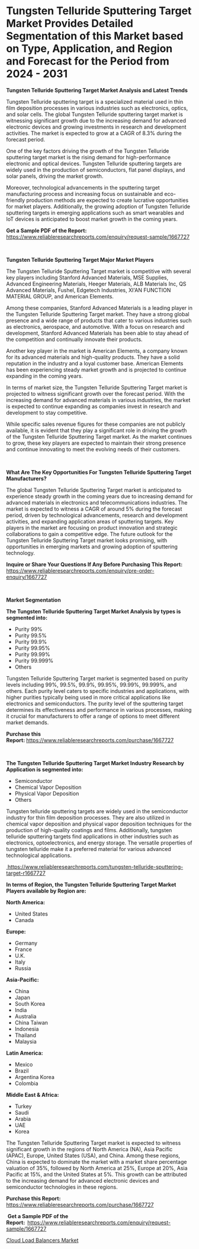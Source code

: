 <p><h1>Tungsten Telluride Sputtering Target Market Provides Detailed Segmentation of this Market based on Type, Application, and Region and Forecast for the Period from 2024 - 2031</h1></p><p><strong>Tungsten Telluride Sputtering Target Market Analysis and Latest Trends</strong></p>
<p><p>Tungsten Telluride sputtering target is a specialized material used in thin film deposition processes in various industries such as electronics, optics, and solar cells. The global Tungsten Telluride sputtering target market is witnessing significant growth due to the increasing demand for advanced electronic devices and growing investments in research and development activities. The market is expected to grow at a CAGR of 8.3% during the forecast period.</p><p>One of the key factors driving the growth of the Tungsten Telluride sputtering target market is the rising demand for high-performance electronic and optical devices. Tungsten Telluride sputtering targets are widely used in the production of semiconductors, flat panel displays, and solar panels, driving the market growth.</p><p>Moreover, technological advancements in the sputtering target manufacturing process and increasing focus on sustainable and eco-friendly production methods are expected to create lucrative opportunities for market players. Additionally, the growing adoption of Tungsten Telluride sputtering targets in emerging applications such as smart wearables and IoT devices is anticipated to boost market growth in the coming years.</p></p>
<p><strong>Get a Sample PDF of the Report:&nbsp;</strong> <a href="https://www.reliableresearchreports.com/enquiry/request-sample/1667727">https://www.reliableresearchreports.com/enquiry/request-sample/1667727</a></p>
<p>&nbsp;</p>
<p><strong>Tungsten Telluride Sputtering Target Major Market Players</strong></p>
<p><p>The Tungsten Telluride Sputtering Target market is competitive with several key players including Stanford Advanced Materials, MSE Supplies, Advanced Engineering Materials, Heeger Materials, ALB Materials Inc, QS Advanced Materials, Fushel, Edgetech Industries, XI'AN FUNCTION MATERIAL GROUP, and American Elements.</p><p>Among these companies, Stanford Advanced Materials is a leading player in the Tungsten Telluride Sputtering Target market. They have a strong global presence and a wide range of products that cater to various industries such as electronics, aerospace, and automotive. With a focus on research and development, Stanford Advanced Materials has been able to stay ahead of the competition and continually innovate their products.</p><p>Another key player in the market is American Elements, a company known for its advanced materials and high-quality products. They have a solid reputation in the industry and a loyal customer base. American Elements has been experiencing steady market growth and is projected to continue expanding in the coming years.</p><p>In terms of market size, the Tungsten Telluride Sputtering Target market is projected to witness significant growth over the forecast period. With the increasing demand for advanced materials in various industries, the market is expected to continue expanding as companies invest in research and development to stay competitive.</p><p>While specific sales revenue figures for these companies are not publicly available, it is evident that they play a significant role in driving the growth of the Tungsten Telluride Sputtering Target market. As the market continues to grow, these key players are expected to maintain their strong presence and continue innovating to meet the evolving needs of their customers.</p></p>
<p>&nbsp;</p>
<p><strong>What Are The Key Opportunities For Tungsten Telluride Sputtering Target Manufacturers?</strong></p>
<p><p>The global Tungsten Telluride Sputtering Target market is anticipated to experience steady growth in the coming years due to increasing demand for advanced materials in electronics and telecommunications industries. The market is expected to witness a CAGR of around 5% during the forecast period, driven by technological advancements, research and development activities, and expanding application areas of sputtering targets. Key players in the market are focusing on product innovation and strategic collaborations to gain a competitive edge. The future outlook for the Tungsten Telluride Sputtering Target market looks promising, with opportunities in emerging markets and growing adoption of sputtering technology.</p></p>
<p><strong>Inquire or Share Your Questions If Any Before Purchasing This Report:</strong> <a href="https://www.reliableresearchreports.com/enquiry/pre-order-enquiry/1667727">https://www.reliableresearchreports.com/enquiry/pre-order-enquiry/1667727</a></p>
<p>&nbsp;</p>
<p><strong>Market Segmentation</strong></p>
<p><strong>The Tungsten Telluride Sputtering Target Market Analysis by types is segmented into:</strong></p>
<p><ul><li>Purity 99%</li><li>Purity 99.5%</li><li>Purity 99.9%</li><li>Purity 99.95%</li><li>Purity 99.99%</li><li>Purity 99.999%</li><li>Others</li></ul></p>
<p><p>Tungsten Telluride Sputtering Target market is segmented based on purity levels including 99%, 99.5%, 99.9%, 99.95%, 99.99%, 99.999%, and others. Each purity level caters to specific industries and applications, with higher purities typically being used in more critical applications like electronics and semiconductors. The purity level of the sputtering target determines its effectiveness and performance in various processes, making it crucial for manufacturers to offer a range of options to meet different market demands.</p></p>
<p><strong>Purchase this Report:&nbsp;</strong><a href="https://www.reliableresearchreports.com/purchase/1667727">https://www.reliableresearchreports.com/purchase/1667727</a></p>
<p>&nbsp;</p>
<p><strong>The Tungsten Telluride Sputtering Target Market Industry Research by Application is segmented into:</strong></p>
<p><ul><li>Semiconductor</li><li>Chemical Vapor Deposition</li><li>Physical Vapor Deposition</li><li>Others</li></ul></p>
<p><p>Tungsten telluride sputtering targets are widely used in the semiconductor industry for thin film deposition processes. They are also utilized in chemical vapor deposition and physical vapor deposition techniques for the production of high-quality coatings and films. Additionally, tungsten telluride sputtering targets find applications in other industries such as electronics, optoelectronics, and energy storage. The versatile properties of tungsten telluride make it a preferred material for various advanced technological applications.</p></p>
<p><a href="https://www.reliableresearchreports.com/tungsten-telluride-sputtering-target-r1667727">&nbsp;https://www.reliableresearchreports.com/tungsten-telluride-sputtering-target-r1667727</a></p>
<p><strong>In terms of Region, the Tungsten Telluride Sputtering Target Market Players available by Region are:</strong></p>
<p>
    <p> <strong> North America: </strong>
        <ul>
            <li>United States</li>
            <li>Canada</li>
        </ul>
        </p> 
    <p> <strong> Europe: </strong>
        <ul>
            <li>Germany</li>
            <li>France</li>
            <li>U.K.</li>
            <li>Italy</li>
            <li>Russia</li>
        </ul>
        </p> 
    <p> <strong> Asia-Pacific: </strong>
        <ul>
            <li>China</li>
            <li>Japan</li>
            <li>South Korea</li>
            <li>India</li>
            <li>Australia</li>
            <li>China Taiwan</li>
            <li>Indonesia</li>
            <li>Thailand</li>
            <li>Malaysia</li>
        </ul>
        </p> 
    <p> <strong> Latin America: </strong>
        <ul>
            <li>Mexico</li>
            <li>Brazil</li>
            <li>Argentina Korea</li>
            <li>Colombia</li>
        </ul>
        </p> 
    <p> <strong> Middle East & Africa: </strong>
        <ul>
            <li>Turkey</li>
            <li>Saudi</li>
            <li>Arabia</li>
            <li>UAE</li>
            <li>Korea</li>
        </ul>
    </p>
    </p>
<p><p>The Tungsten Telluride Sputtering Target market is expected to witness significant growth in the regions of North America (NA), Asia Pacific (APAC), Europe, United States (USA), and China. Among these regions, China is expected to dominate the market with a market share percentage valuation of 35%, followed by North America at 25%, Europe at 20%, Asia Pacific at 15%, and the United States at 5%. This growth can be attributed to the increasing demand for advanced electronic devices and semiconductor technologies in these regions.</p></p>
<p><strong>Purchase this Report: </strong><a href="https://www.reliableresearchreports.com/purchase/1667727">https://www.reliableresearchreports.com/purchase/1667727</a></p>
<p>&nbsp;<strong>Get a Sample PDF of the Report:&nbsp;&nbsp;</strong><a href="https://www.reliableresearchreports.com/enquiry/request-sample/1667727">https://www.reliableresearchreports.com/enquiry/request-sample/1667727</a></p>
<p><strong></strong></p>
<p><p><a href="https://github.com/nafisalvee228/Market-Research-Report-List-1/blob/main/cloud-load-balancers-market.md">Cloud Load Balancers Market</a></p></p>